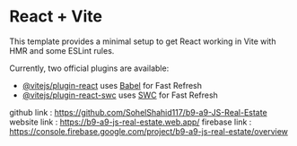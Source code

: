 # React + Vite

This template provides a minimal setup to get React working in Vite with HMR and some ESLint rules.

Currently, two official plugins are available:

- [@vitejs/plugin-react](https://github.com/vitejs/vite-plugin-react/blob/main/packages/plugin-react/README.md) uses [Babel](https://babeljs.io/) for Fast Refresh
- [@vitejs/plugin-react-swc](https://github.com/vitejs/vite-plugin-react-swc) uses [SWC](https://swc.rs/) for Fast Refresh

github link : https://github.com/SohelShahid117/b9-a9-JS-Real-Estate
website link : https://b9-a9-js-real-estate.web.app/
firebase link : https://console.firebase.google.com/project/b9-a9-js-real-estate/overview